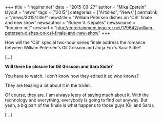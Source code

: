+++
title = "Inquirer.net"
date = "2015-09-27"
author = "Mika Epstein"
layout = "news"
tags = ["2015"]
categories = ["Articles", "News"]
permalink = "/news/2015/:title/"
newstitle = "William Petersen dishes on 'CSI' finale and new show"
newsauthor = "Ruben V. Nepales"
newssource = "Inquirer.net"
newsurl = "http://entertainment.inquirer.net/179642/william-petersen-dishes-on-csi-finale-and-new-show"
+++

How will the 'CSI' special two-hour series finale address the romance between William Petersen's Gil Grissom and Jorja Fox's Sara Sidle?

[...]

**Will there be closure for Gil Grissom and Sara Sidle?**

You have to watch. I don't know how they edited it so who knows?

They are teasing a lot about it in the trailer.

Of course, they are. I am always leery of saying much about it. With the technology and everything, everybody is going to find out anyway. But yeah, a big part of the finale is what happens to those guys (Gil and Sara).

[...]  
